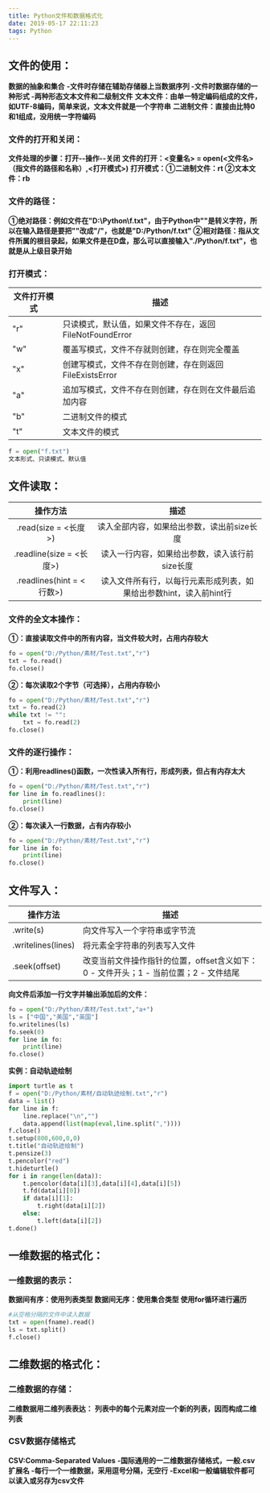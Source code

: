 ```yaml
---
title: Python文件和数据格式化
date: 2019-05-17 22:11:23
tags: Python
---
```


## 文件的使用：
**数据的抽象和集合**
**-文件时存储在辅助存储器上当数据序列
-文件时数据存储的一种形式
-两种形态文本文件和二级制文件**
**文本文件：由单一特定编码组成的文件，如UTF-8编码，简单来说，文本文件就是一个字符串**
**二进制文件：直接由比特0和1组成，没用统一字符编码**

<!-- more -->

### 文件的打开和关闭：

**文件处理的步骤：打开--操作--关闭**
**文件的打开：<变量名> = open(<文件名>（指文件的路径和名称）,<打开模式>)**
**打开模式：①二进制文件：rt  ②文本文件：rb**
### 文件的路径：
**①绝对路径：例如文件在"D:\Python\f.txt"，由于Python中"\"是转义字符，所以在输入路径是要把"\"改成"/"，也就是"D:/Python/f.txt"
②相对路径：指从文件所属的根目录起，如果文件是在D盘，那么可以直接输入"./Python/f.txt"，也就是从上级目录开始**
### 打开模式：

| 文件打开模式 | 描述                                                    |
| ------------ | ------------------------------------------------------- |
| "r"          | 只读模式，默认值，如果文件不存在，返回FileNotFoundError |
| "w"          | 覆盖写模式，文件不存就则创建，存在则完全覆盖            |
| "x"          | 创建写模式，文件不存在则创建，存在则返回FileExistsError |
| "a"          | 追加写模式，文件不存在则创建，存在则在文件最后追加内容  |
| "b"          | 二进制文件的模式                                        |
| "t"          | 文本文件的模式                                          |


```python
f = open("f.txt")
文本形式、只读模式、默认值
```
## 文件读取：

|           操作方法           |                             描述                             |
| :--------------------------: | :----------------------------------------------------------: |
|   <f>.read(size = <长度>)    |          读入全部内容，如果给出参数，读出前size长度          |
| <f>.readline(size = <长度>)  |        读入一行内容，如果给出参数，读入该行前size长度        |
| <f>.readlines(hint = <行数>) | 读入文件所有行，以每行元素形成列表，如果给出参数hint，读入前hint行 |


### 文件的全文本操作：

**①：直接读取文件中的所有内容，当文件较大时，占用内存较大**
```python
fo = open("D:/Python/素材/Test.txt","r")
txt = fo.read()
fo.close()
```
**②：每次读取2个字节（可选择），占用内存较小**

```python
fo = open("D:/Python/素材/Test.txt","r")
txt = fo.read(2)
while txt != "":
    txt = fo.read(2)
fo.close()
```


### 文件的逐行操作：

**①：利用readlines()函数，一次性读入所有行，形成列表，但占有内存太大**
```python
fo = open("D:/Python/素材/Test.txt","r")
for line in fo.readlines():
    print(line)
fo.close()
```
**②：每次读入一行数据，占有内存较小**

```python
fo = open("D:/Python/素材/Test.txt","r")
for line in fo:
    print(line)
fo.close()
```
## 文件写入：

| 操作方法              | 描述                                                         |
| --------------------- | ------------------------------------------------------------ |
| <f>.write(s)          | 向文件写入一个字符串或字节流                                 |
| <f>.writelines(lines) | 将元素全字符串的列表写入文件                                 |
| <f>.seek(offset)      | 改变当前文件操作指针的位置，offset含义如下：0 - 文件开头；1 - 当前位置；2 - 文件结尾 |


**向文件后添加一行文字并输出添加后的文件：**

```python
fo = open("D:/Python/素材/Test.txt","a+")
ls = ["中国","美国","英国"]
fo.writelines(ls)
fo.seek(0)
for line in fo:
    print(line)
fo.close()
```
**实例：自动轨迹绘制**

```python
import turtle as t
f = open("D:/Python/素材/自动轨迹绘制.txt","r")
data = list()
for line in f:
    line.replace("\n","")
    data.append(list(map(eval,line.split(","))))
f.close()
t.setup(800,600,0,0)
t.title("自动轨迹绘制")
t.pensize(3)
t.pencolor("red")
t.hideturtle()
for i in range(len(data)):
    t.pencolor(data[i][3],data[i][4],data[i][5])
    t.fd(data[i][0])
    if data[i][1]:
        t.right(data[i][2])
    else:
        t.left(data[i][2])
t.done()
```
## 一维数据的格式化：
### 一维数据的表示：
**数据间有序：使用列表类型
数据间无序：使用集合类型
使用for循环进行遍历**
```python
#从空格分隔的文件中读入数据
txt = open(fname).read()
ls = txt.split()
f.close()
```
## 二维数据的格式化：
### 二维数据的存储：
**二维数据用二维列表表达：**
**列表中的每个元素对应一个新的列表，因而构成二维列表**
### CSV数据存储格式
**CSV:Comma-Separated Values**
**-国际通用的一二维数据存储格式，一般.csv扩展名
-每行一个一维数据，采用逗号分隔，无空行
-Excel和一般编辑软件都可以读入或另存为csv文件**